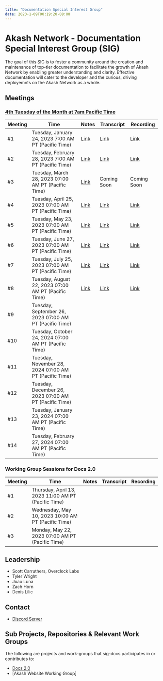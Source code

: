 ```yaml
---
title: "Documentation Special Interest Group"
date: 2023-1-09T00:19:20-08:00
---
```


# Akash Network - Documentation Special Interest Group (SIG)


The goal of this SIG is to foster a community around the creation and maintenance of top-tier documentation to facilitate the growth of Akash Network by enabling greater understanding and clarity. Effective documentation will cater to the developer and the curious, driving deployemnts on the Akash Network as a whole.

## Meetings

### [4th Tuesday of the Month at 7am Pacific Time](https://calendar.google.com/calendar/u/0?cid=Y18yNWU1ZTM3NDhlNGM0YWI3YTU1ZjQxZmJjNWViZWJjYzBhMDNiNDBmYjAyODc4NWYxNDE1OWJmYWViZWExMmUyQGdyb3VwLmNhbGVuZGFyLmdvb2dsZS5jb20)



| Meeting | Time | Notes | Transcript | Recording
| --- | --- | --- | --- | --- |
| #1 | Tuesday, January 24, 2023 7:00 AM PT (Pacific Time) | [Link](https://github.com/akash-network/community/blob/main/sig-documentation/meetings/001-2023-01-24.md) | [Link](https://github.com/akash-network/community/blob/main/sig-documentation/meetings/001-2023-01-24.md#transcript) | [Link](https://rccf7mccev5vmvdmjyn2hnc5udhro25ayfh5f4oltnmg7dow2ddq.arweave.net/iIRfsEIle1ZUbE4bo7RdoM8Xa6DBT9Lxy5tYb43W0Mc)
| #2 | Tuesday, February 28, 2023 7:00 AM PT (Pacific Time) | [Link](https://github.com/akash-network/community/blob/main/sig-documentation/meetings/002-2023-02-28.md) | [Link](https://github.com/akash-network/community/blob/main/sig-documentation/meetings/002-2023-02-28.md#transcript) | [Link](https://e2qlbmcrhw44upxtvl43fmnk3wbph47snbug2rpxszhakms63kfq.arweave.net/JqCwsFE9uco-86r5srGq3YLz8_JoaG1F95ZOBTJe2os)
| #3 | Tuesday, March 28, 2023 07:00 AM PT (Pacific Time) | [Link](https://github.com/akash-network/community/blob/main/sig-documentation/meetings/003-2023-03-28.md)   | Coming Soon  | Coming Soon
| #4 | Tuesday, April 25, 2023 07:00 AM PT (Pacific Time) | [Link](https://github.com/akash-network/community/blob/main/sig-documentation/meetings/004-2023-04-25.md)   | [Link](https://github.com/akash-network/community/blob/main/sig-documentation/meetings/004-2023-04-25.md#transcript)  | [Link](https://uufzzfzfy24kacwhpw5bcqsivzc3vul7awuzk7hn6y4a2gnbrola.arweave.net/pQuclyXGuKAKx326EUJIrkW60X8FqZV87fY4DRmhi5Y)
| #5 | Tuesday, May 23, 2023 07:00 AM PT (Pacific Time) |[Link](https://github.com/akash-network/community/blob/main/sig-documentation/meetings/005-2023-05-23.md)   |[Link](https://github.com/akash-network/community/blob/main/sig-documentation/meetings/005-2023-05-23.md#transcript)  |[Link](https://3eizdnutji7gcakmeauroj32meamgg2kkofnsbkg52sgv4dzj2xa.arweave.net/2RGRtpNKPmEBTCApFyd6YQDDG0pTitkFRu6kavB5Tq4)
| #6 | Tuesday, June 27, 2023 07:00 AM PT (Pacific Time) |[Link](https://github.com/akash-network/community/blob/main/sig-documentation/meetings/006-2023-06-27.md)  |[Link](https://github.com/akash-network/community/blob/main/sig-documentation/meetings/006-2023-06-27.md#transcript)  | [Link](https://jqtbpq377livrj4hbk4pw4vv2djrt3gmqxgs5zjwl7djg3lq4f5a.arweave.net/TCYXw3_60Vinhwq4-3K10NMZ7MyFzS7lNl_Gk21w4Xo)
| #7 | Tuesday, July 25, 2023 07:00 AM PT (Pacific Time) |[Link](https://github.com/akash-network/community/blob/main/sig-documentation/meetings/007-2023-07-25.md)   |[Link](https://github.com/akash-network/community/blob/main/sig-documentation/meetings/007-2023-07-25.md#transcript)  |[Link](https://vxe3skefb3gv6igjgmwqlzhkfhsvltmzf4cufajqw6yuzh46wana.arweave.net/rcm5KIUOzV8gyTMtBeTqKeVVzZkvBUKBMLexTJ-esBo)
| #8 | Tuesday, August 22, 2023 07:00 AM PT (Pacific Time) |[Link](https://github.com/akash-network/community/blob/main/sig-documentation/meetings/008-2023-08-22.md)   |[Link](https://github.com/akash-network/community/blob/main/sig-documentation/meetings/008-2023-08-22.md#transcript)  |[Link](https://53oqqojl3emoys343dhzcfp5hsfmcs2q4r4kiah4wn3wj77pbyta.arweave.net/7t0IOSvZGOxLfNjPkRX9PIrBS1DkeKQA_LN3ZP_vDiY)
| #9 | Tuesday, September 26, 2023 07:00 AM PT (Pacific Time) |   |  |
| #10 | Tuesday, October 24, 2024 07:00 AM PT (Pacific Time) |   |  |
| #11 | Tuesday, November 28, 2024 07:00 AM PT (Pacific Time) |   |  |
| #12 | Tuesday, December 26, 2023 07:00 AM PT (Pacific Time) |   |  |
| #13 | Tuesday, January 23, 2024 07:00 AM PT (Pacific Time) |   |  |
| #14 | Tuesday, February 27, 2024 07:00 AM PT (Pacific Time) |   |  |

### Working Group Sessions for Docs 2.0

| Meeting | Time | Notes | Transcript | Recording
| --- | --- | --- | --- | --- |
| #1 | Thursday, April 13, 2023 11:00 AM PT (Pacific Time) |   |  |
| #2 | Wednesday, May 10, 2023 10:00 AM PT (Pacific Time) |   |  |
| #3 | Monday, May 22, 2023 07:00 AM PT (Pacific Time) |   |  |

## Leadership

- Scott Carruthers, Overclock Labs
- Tyler Wright
- Joao Luna
- Zach Horn
- Denis Lilic

## Contact

- [Discord Server](https://discord.com/channels/747885925232672829/1062752266991456278/1065672265863286795)


## Sub Projects, Repositories & Relevant Work Groups

The following are projects and work-groups that sig-docs participates in or contributes to:

- [Docs 2.0](https://github.com/akash-network/community/blob/main/sig-documentation/documentation-structure.md)
- [Akash Website Working Group]

